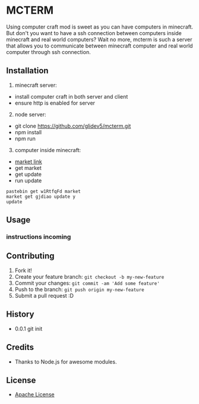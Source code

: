 # MCTERM
Using computer craft mod is sweet as you can have computers in minecraft. But don't you want to have a ssh connection between computers inside minecraft and real world computers? Wait no more, mcterm is such a server that allows you to communicate between minecraft computer and real world computer through ssh connection.

## Installation
1. minecraft server:
 * install computer craft in both server and client
 * ensure http is enabled for server

2. node server:
 * git clone https://github.com/glidev5/mcterm.git
 * npm install
 * npm run

3. computer inside minecraft:
 * [market link](http://turtlescripts.com/project/gjdi1k-mcterm)
 * get market
 * get update
 * run update
```
pastebin get w1RtfqFd market
market get gjdiao update y
update
```
## Usage
### instructions incoming

## Contributing
1. Fork it!
2. Create your feature branch: `git checkout -b my-new-feature`
3. Commit your changes: `git commit -am 'Add some feature'`
4. Push to the branch: `git push origin my-new-feature`
5. Submit a pull request :D

## History
 * 0.0.1  git init

## Credits
 * Thanks to Node.js for awesome modules.

## License
 * [Apache License](http://www.apache.org/licenses/LICENSE-2.0)
